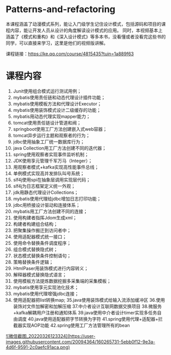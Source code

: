 # Patterns-and-refactoring
本课程涵盖了动漫模式系列，能让入门级学生记住设计模式，包括源码和项目的课程内容，能让开发人员从设计的角度解读设计模式的应用。 同时，本视频基本上涵盖了《模式和重构》和《深入设计模式》等多本书，没看懂或者没看完这些书的同学，可以直接来学习，这里是他们的视频版讲解。

课程链接：https://ke.qq.com/course/4815435?tuin=1a889f63

# 课程内容
1. Junit使用组合模式运行测试用例；
2. mybatis使用责任链和动态代理设计插件功能；
3. mybatis使用模板方法和代理设计Executor；
4. mybatis使用装饰模式设计二级缓存的功能；
5. mybatis用动态代理实现mapper能力；
6. tomcat使用责任链设计管道和阀；
7. springboot使用工厂方法创建嵌入式web容器；
8. tomcat异步运行主题和观察者的行为；
9. jdbc使用抽象工厂统一数据库行为；
10. java Collection用工厂方法创建不同的迭代器；
11. spring使用观察者实现事件监听机制；
12. JDK使用享元管理千军万马（Integer）；
13. 用观察者模式+kafka实现高性能事件总线；
14. 单例模式实现高并发排队叫号系统；
15. slf4j使用spi在抽象层调用实现层代码；
16. slf4j为日志框架定义统一外观；
17. jdk用静态代理设计Collections；
18. mybatis使用代理给jdbc增加日志打印功能；
19. jdbc用桥接设计驱动和连接体系；
20. mybatis用工厂方法创建不同的连接；
21. 使用构建者指挥Jdom生成xml；
22. 构建者构建组合结构；
23. 把聚集操作搬迁到访问者中；
24. 使用适配器模式统一接口；
25. 使用命令替换条件调度程序；
26. 组合模式替换隐式树；
27. 状态模式替换条件控制语句；
28. 策略替换条件逻辑；
29. HtmlPaser用装饰模式进行内容转义；
30. 解释器模式替换隐式语言；
31. 使用模板方法提炼数据挖掘多采集端的采集模板；
32. mybatis使用享元实现池化技术；
33. mybatis使用代理增强jdbc连接；
34. 使用适配器把list转换map;
35.java使用装饰模式给输入流添加缓冲区
36.使用装饰对文件加解密和加解压缩
37.中介者设计互联网数据交换项目
38.微服务+kafka解耦用户注册和通知体系
39.java使用中介者设计timer实现多任务自由调度
40.java使用适配器把字节转换为字符
41.spring使用代理+适配器+拦截器实现AOP功能
42.spring使用工厂方法管理所有的bean
<a href="https://ke.qq.com/course/4815435?tuin=1a889f63" >
![微信截图_20220326123324](https://user-images.githubusercontent.com/20094364/160265731-5ebb0f12-9e3a-4d6f-9591-2c0aefc91aca.png)
</a>
